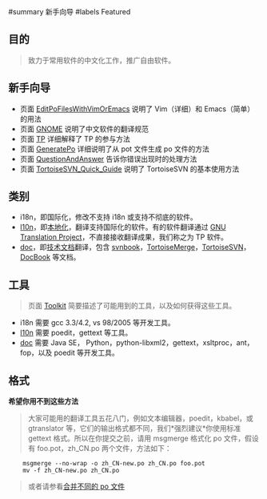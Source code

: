 ﻿#summary 新手向导
#labels Featured

## 目的 ##
> 致力于常用软件的中文化工作，推广自由软件。

## 新手向导 ##
  * 页面 [EditPoFilesWithVimOrEmacs](EditPoFilesWithVimOrEmacs.md) 说明了 Vim（详细）和 Emacs（简单）的用法
  * 页面 [GNOME](GNOME.md)                     说明了中文软件的翻译规范
  * 页面 [TP](TP.md)                        详细解释了 TP 的参与方法
  * 页面 [GeneratePo](http://code.google.com/p/i18n-zh/wiki/GeneratePO)                详细说明了从 pot 文件生成 po 文件的方法
  * 页面 [QuestionAndAnswer](QuestionAndAnswer.md)         告诉你错误出现时的处理方法
  * 页面 [TortoiseSVN\_Quick\_Guide](TortoiseSVN_Quick_Guide.md)   说明了 TortoiseSVN 的基本使用方法

## 类别 ##
  * i18n，即国际化，修改不支持 i18n 或支持不彻底的软件。
  * [l10n](L10n.md)，即[本地化](L10n.md)，翻译支持国际化的软件。有的软件翻译通过 [GNU Translation Project](http://translationproject.org/html/welcome.html)，不直接接收翻译成果，我们称之为 TP 软件。
  * [doc](Doc.md)，即[技术文档](Doc.md)翻译，包含 [svnbook](svnbook.md)，[TortoiseMerge](TortoiseMerge.md)，[TortoiseSVN](TortoiseSVN.md)，[DocBook](DocBook.md) 等文档。

## 工具 ##
> 页面 [Toolkit](Toolkit.md) 简要描述了可能用到的工具，以及如何获得这些工具。
  * i18n 需要 gcc 3.3/4.2, vs 98/2005 等开发工具。
  * [l10n](L10n.md) 需要 poedit，gettext 等工具。
  * [doc](Doc.md) 需要 Java SE， Python，python-libxml2，gettext，xsltproc，ant，fop，以及 poedit 等开发工具。

## 格式 ##
**希望你用不到这些方法**
> 大家可能用的翻译工具五花八门，例如文本编辑器，poedit，kbabel，或 gtranslator 等，它们的输出格式都不同，我们\*强烈建议\*你使用标准 gettext 格式。所以在你提交之前，请用 msgmerge 格式化 po 文件，假设有 foo.pot，zh\_CN.po 两个文件，方法如下：
```
    msgmerge --no-wrap -o zh_CN-new.po zh_CN.po foo.pot
    mv -f zh_CN-new.po zh_CN.po
```
> 或者请参看[合并不同的 po 文件](Merge.md)